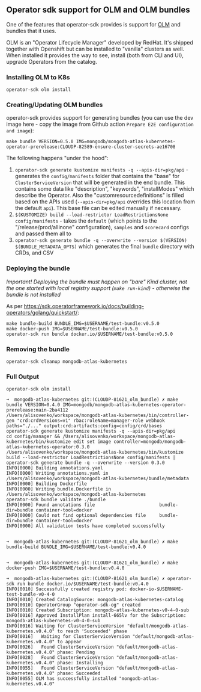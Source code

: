 ## Operator sdk support for OLM and OLM bundles

One of the features that operator-sdk provides is support for [OLM](https://olm.operatorframework.io/docs/getting-started/) and bundles that it uses.

OLM is an "Operator Lifecycle Manager" developed by RedHat. It's shipped together with Openshift but can be installed
to "vanilla" clusters as well. When installed it provides the way to see, install (both from CLI and UI), upgrade Operators from the catalog.

### Installing OLM to K8s

```
operator-sdk olm install
```

### Creating/Updating OLM bundles

operator-sdk provides support for generating bundles (you can use the dev image here - copy the image from
Github action `Prepare E2E configuration and image`):

```
make bundle VERSION=0.5.0 IMG=mongodb/mongodb-atlas-kubernetes-operator-prerelease:CLOUDP-82589-ensure-cluster-secrets-ae16708
```

The following happens "under the hood":

1. `operator-sdk generate kustomize manifests -q --apis-dir=pkg/api`  - generates the `config/manifests` folder that contains
   the "base" for `ClusterServiceVersion` that will be generated in the end bundle. This contains some data like "description",
   "keywords", "installModes" which describe the Operator. Also the "customresourcedefinitions" is filled based on the APIs
   used (`--apis-dir=pkg/api` overrides this location from the default `api`). This base file can be edited manually if necessary.
2. `$(KUSTOMIZE) build --load-restrictor LoadRestrictionsNone config/manifests` - takes the `default` (which points to the
   "/release/prod/allinone" configuration), `samples` and `scorecard` configs and passed them all to
3. `operator-sdk generate bundle -q --overwrite --version $(VERSION) $(BUNDLE_METADATA_OPTS)` which generates the final `bundle` directory
    with CRDs, and CSV

### Deploying the bundle

*Important! Deploying the bundle must happen on "bare" Kind cluster, not the one started with local registry support
(`make run-kind`) - otherwise the bundle is not installed*

As per https://sdk.operatorframework.io/docs/building-operators/golang/quickstart/:
```
make bundle-build BUNDLE_IMG=$USERNAME/test-bundle:v0.5.0
make docker-push IMG=$USERNAME/test-bundle:v0.5.0
operator-sdk run bundle docker.io/$USERNAME/test-bundle:v0.5.0
```

### Removing the bundle

```
operator-sdk cleanup mongodb-atlas-kubernetes
```

### Full Output

```
operator-sdk olm install

➜  mongodb-atlas-kubernetes git:(CLOUDP-81621_olm_bundle) ✗ make bundle VERSION=0.4.0 IMG=mongodb/mongodb-atlas-kubernetes-operator-prerelease:main-2ba4112
/Users/alisovenko/workspace/mongodb-atlas-kubernetes/bin/controller-gen "crd:crdVersions=v1" rbac:roleName=manager-role webhook paths="./..." output:crd:artifacts:config=config/crd/bases
operator-sdk generate kustomize manifests -q --apis-dir=pkg/api
cd config/manager && /Users/alisovenko/workspace/mongodb-atlas-kubernetes/bin/kustomize edit set image controller=mongodb/mongodb-atlas-kubernetes-operator:0.3.0
/Users/alisovenko/workspace/mongodb-atlas-kubernetes/bin/kustomize build --load-restrictor LoadRestrictionsNone config/manifests | operator-sdk generate bundle -q --overwrite --version 0.3.0
INFO[0000] Building annotations.yaml
INFO[0000] Writing annotations.yaml in /Users/alisovenko/workspace/mongodb-atlas-kubernetes/bundle/metadata
INFO[0000] Building Dockerfile
INFO[0000] Writing bundle.Dockerfile in /Users/alisovenko/workspace/mongodb-atlas-kubernetes
operator-sdk bundle validate ./bundle
INFO[0000] Found annotations file                        bundle-dir=bundle container-tool=docker
INFO[0000] Could not find optional dependencies file     bundle-dir=bundle container-tool=docker
INFO[0000] All validation tests have completed successfully


➜  mongodb-atlas-kubernetes git:(CLOUDP-81621_olm_bundle) ✗ make bundle-build BUNDLE_IMG=$USERNAME/test-bundle:v0.4.0


➜  mongodb-atlas-kubernetes git:(CLOUDP-81621_olm_bundle) ✗ make docker-push IMG=$USERNAME/test-bundle:v0.4.0

➜  mongodb-atlas-kubernetes git:(CLOUDP-81621_olm_bundle) ✗ operator-sdk run bundle docker.io/$USERNAME/test-bundle:v0.4.0
INFO[0010] Successfully created registry pod: docker-io-$USERNAME-test-bundle-v0-4-0
INFO[0010] Created CatalogSource: mongodb-atlas-kubernetes-catalog
INFO[0010] OperatorGroup "operator-sdk-og" created
INFO[0010] Created Subscription: mongodb-atlas-kubernetes-v0-4-0-sub
INFO[0016] Approved InstallPlan install-665lv for the Subscription: mongodb-atlas-kubernetes-v0-4-0-sub
INFO[0016] Waiting for ClusterServiceVersion "default/mongodb-atlas-kubernetes.v0.4.0" to reach 'Succeeded' phase
INFO[0016]   Waiting for ClusterServiceVersion "default/mongodb-atlas-kubernetes.v0.4.0" to appear
INFO[0026]   Found ClusterServiceVersion "default/mongodb-atlas-kubernetes.v0.4.0" phase: Pending
INFO[0028]   Found ClusterServiceVersion "default/mongodb-atlas-kubernetes.v0.4.0" phase: Installing
INFO[0055]   Found ClusterServiceVersion "default/mongodb-atlas-kubernetes.v0.4.0" phase: Succeeded
INFO[0055] OLM has successfully installed "mongodb-atlas-kubernetes.v0.4.0"

```
